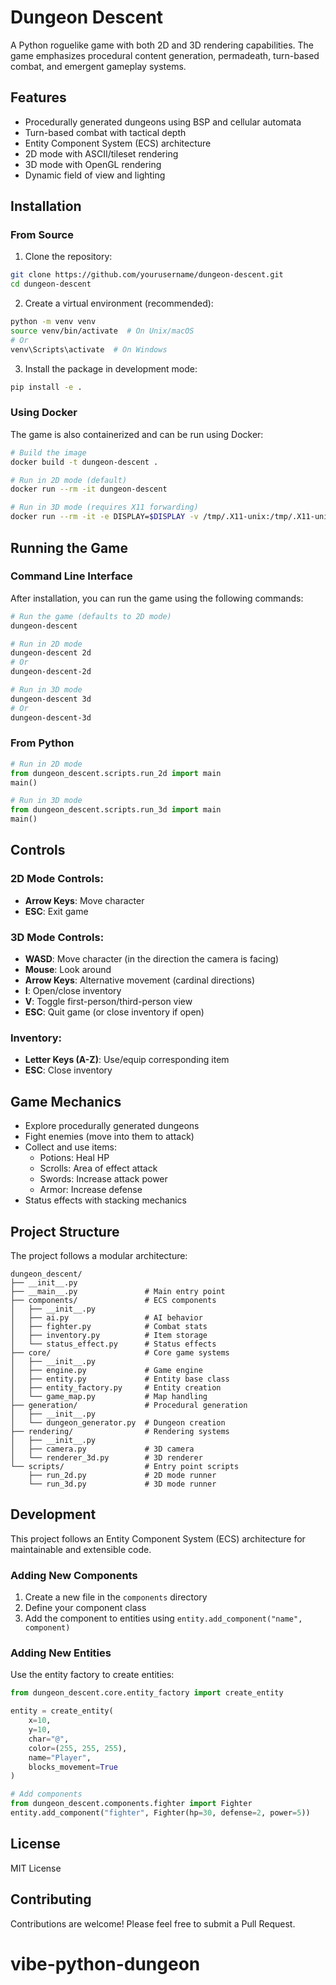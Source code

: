 # Dungeon Descent

A Python roguelike game with both 2D and 3D rendering capabilities. The game emphasizes procedural content generation, permadeath, turn-based combat, and emergent gameplay systems.

## Features

- Procedurally generated dungeons using BSP and cellular automata
- Turn-based combat with tactical depth
- Entity Component System (ECS) architecture
- 2D mode with ASCII/tileset rendering
- 3D mode with OpenGL rendering
- Dynamic field of view and lighting

## Installation

### From Source

1. Clone the repository:

```bash
git clone https://github.com/yourusername/dungeon-descent.git
cd dungeon-descent
```

2. Create a virtual environment (recommended):

```bash
python -m venv venv
source venv/bin/activate  # On Unix/macOS
# Or
venv\Scripts\activate  # On Windows
```

3. Install the package in development mode:

```bash
pip install -e .
```

### Using Docker

The game is also containerized and can be run using Docker:

```bash
# Build the image
docker build -t dungeon-descent .

# Run in 2D mode (default)
docker run --rm -it dungeon-descent

# Run in 3D mode (requires X11 forwarding)
docker run --rm -it -e DISPLAY=$DISPLAY -v /tmp/.X11-unix:/tmp/.X11-unix dungeon-descent 3d
```

## Running the Game

### Command Line Interface

After installation, you can run the game using the following commands:

```bash
# Run the game (defaults to 2D mode)
dungeon-descent

# Run in 2D mode
dungeon-descent 2d
# Or
dungeon-descent-2d

# Run in 3D mode
dungeon-descent 3d
# Or
dungeon-descent-3d
```

### From Python

```python
# Run in 2D mode
from dungeon_descent.scripts.run_2d import main
main()

# Run in 3D mode
from dungeon_descent.scripts.run_3d import main
main()
```

## Controls

### 2D Mode Controls:

- **Arrow Keys**: Move character
- **ESC**: Exit game

### 3D Mode Controls:

- **WASD**: Move character (in the direction the camera is facing)
- **Mouse**: Look around
- **Arrow Keys**: Alternative movement (cardinal directions)
- **I**: Open/close inventory
- **V**: Toggle first-person/third-person view
- **ESC**: Quit game (or close inventory if open)

### Inventory:

- **Letter Keys (A-Z)**: Use/equip corresponding item
- **ESC**: Close inventory

## Game Mechanics

- Explore procedurally generated dungeons
- Fight enemies (move into them to attack)
- Collect and use items:
  - Potions: Heal HP
  - Scrolls: Area of effect attack
  - Swords: Increase attack power
  - Armor: Increase defense
- Status effects with stacking mechanics

## Project Structure

The project follows a modular architecture:

```
dungeon_descent/
├── __init__.py
├── __main__.py               # Main entry point
├── components/               # ECS components
│   ├── __init__.py
│   ├── ai.py                 # AI behavior
│   ├── fighter.py            # Combat stats
│   ├── inventory.py          # Item storage
│   └── status_effect.py      # Status effects
├── core/                     # Core game systems
│   ├── __init__.py
│   ├── engine.py             # Game engine
│   ├── entity.py             # Entity base class
│   ├── entity_factory.py     # Entity creation
│   └── game_map.py           # Map handling
├── generation/               # Procedural generation
│   ├── __init__.py
│   └── dungeon_generator.py  # Dungeon creation
├── rendering/                # Rendering systems
│   ├── __init__.py
│   ├── camera.py             # 3D camera
│   └── renderer_3d.py        # 3D renderer
└── scripts/                  # Entry point scripts
    ├── run_2d.py             # 2D mode runner
    └── run_3d.py             # 3D mode runner
```

## Development

This project follows an Entity Component System (ECS) architecture for maintainable and extensible code.

### Adding New Components

1. Create a new file in the `components` directory
2. Define your component class
3. Add the component to entities using `entity.add_component("name", component)`

### Adding New Entities

Use the entity factory to create entities:

```python
from dungeon_descent.core.entity_factory import create_entity

entity = create_entity(
    x=10,
    y=10,
    char="@",
    color=(255, 255, 255),
    name="Player",
    blocks_movement=True
)

# Add components
from dungeon_descent.components.fighter import Fighter
entity.add_component("fighter", Fighter(hp=30, defense=2, power=5))
```

## License

MIT License

## Contributing

Contributions are welcome! Please feel free to submit a Pull Request.
# vibe-python-dungeon
